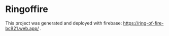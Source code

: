 # Ringoffire

This project was generated and deployed with firebase: https://ring-of-fire-bc921.web.app/ . 


